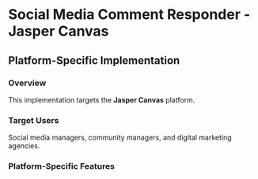 # Social Media Comment Responder - Jasper Canvas

## Platform-Specific Implementation

### Overview
This implementation targets the **Jasper Canvas** platform.

### Target Users
Social media managers, community managers, and digital marketing agencies.

### Platform-Specific Features
